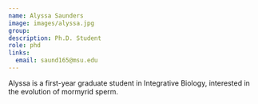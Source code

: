 ```yaml
---
name: Alyssa Saunders
image: images/alyssa.jpg
group:
description: Ph.D. Student
role: phd
links:
  email: saund165@msu.edu
---
```


Alyssa is a first-year graduate student in Integrative Biology, interested in the evolution of mormyrid sperm.

